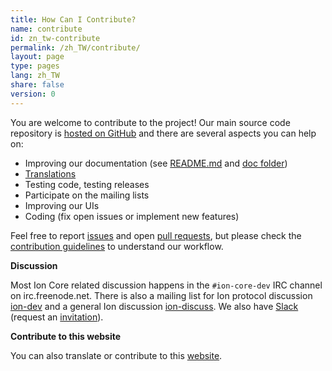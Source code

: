 ```yaml
---
title: How Can I Contribute?
name: contribute
id: zn_tw-contribute
permalink: /zh_TW/contribute/
layout: page
type: pages
lang: zh_TW
share: false
version: 0
---
```


You are welcome to contribute to the project!
Our main source code repository is [hosted on GitHub](https://github.com/ion/ion/) and there are several aspects you can help on:

  - Improving our documentation (see [README.md][README.md] and [doc folder][doc])
  - [Translations][translation_process.md]
  - Testing code, testing releases
  - Participate on the mailing lists
  - Improving our UIs
  - Coding (fix open issues or implement new features)

Feel free to report [issues][issues] and open [pull requests][pulls], but
please check the [contribution guidelines](/en/faq/contributing-code) to understand our workflow.

**Discussion**

Most Ion Core related discussion happens in the `#ion-core-dev` IRC channel on irc.freenode.net. There is also a mailing list for Ion protocol discussion [ion-dev][ion-dev] and a general Ion discussion [ion-discuss][ion-discuss]. We also have [Slack][slack] (request an [invitation][invite]).

**Contribute to this website**

You can also translate or contribute to this [website][website-contrib].

[README.md]: https://github.com/ion/ion/blob/master/README.md
[doc]: https://github.com/ion/ion/tree/master/doc
[translation_process.md]: https://github.com/ion/ion/blob/master/doc/translation_process.md
[issues]: https://github.com/ion/ion/issues
[pulls]: https://github.com/ion/ion/pulls
[ion-discuss]: http://lists.linuxfoundation.org/mailman/listinfo/ion-discuss
[ion-dev]: http://lists.linuxfoundation.org/mailman/listinfo/ion-dev
[website-contrib]: https://github.com/cevap/website/blob/gh-pages/README.md
[Slack]: https://ioncore.slack.com/
[invite]: https://slack.ioncore.xyz/
